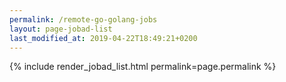 ```yaml
---
permalink: /remote-go-golang-jobs
layout: page-jobad-list
last_modified_at: 2019-04-22T18:49:21+0200
---
```

{% include render_jobad_list.html permalink=page.permalink %}
